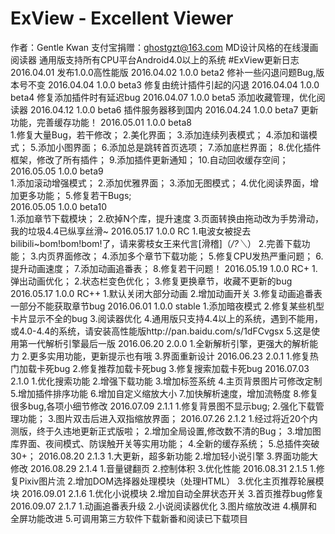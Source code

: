 # ExView - Excellent Viewer
作者：Gentle Kwan
支付宝捐赠：ghostgzt@163.com
MD设计风格的在线漫画阅读器
通用版支持所有CPU平台Android4.0以上的系统
#ExView更新日志
2016.04.01 发布1.0.0高性能版
2016.04.02 1.0.0 beta2 修补一些闪退问题Bug,版本号不变
2016.04.04 1.0.0 beta3 修复由统计插件引起的闪退
2016.04.04 1.0.0 beta4 修复添加插件时有延迟bug
2016.04.07 1.0.0 beta5 添加收藏管理，优化阅读器
2016.04.12 1.0.0 beta6 插件服务器移到国内
2016.04.24 1.0.0 beta7 更新功能，完善缓存功能！
2016.05.01 1.0.0 beta8     
1.修复大量Bug，若干修改；
2.美化界面；
3.添加连续列表模式；
4.添加和谐模式；
5.添加小图界面；
6.添加总是跳转首页选项；
7.添加底栏界面；
8.优化插件框架，修改了所有插件；
9.添加插件更新通知；
10.自动回收缓存空间；
2016.05.05 1.0.0 beta9     
1.添加滚动增强模式；
2.添加优雅界面；
3.添加无图模式；
4.优化阅读界面，增加更多功能；
5.修复若干Bugs;		   
2016.05.05 1.0.0 beta10    
1.添加章节下载模块；
2.砍掉N个库，提升速度
3.页面转换由拖动改为手势滑动，我的垃圾4.4已纵享丝滑~
2016.05.17 1.0.0 RC
1.电波女被捉去bilibili~bom!bom!bom!了，请来雾枝女王来代言[滑稽]（*/?＼*）
2.完善下载功能；
3.内页界面修改；
4.添加多个章节下载功能；
5.修复CPU发热严重问题；
6.提升动画速度；
7.添加动画追番表；
8.修复若干问题！
2016.05.19 1.0.0 RC+
1.弹出动画优化；
2.状态栏变色优化；
3.修复更换章节，收藏不更新的bug
2016.05.17 1.0.0 RC++
1.默认关闭大部分动画
2.增加动画开关
3.修复动画追番表一部分不能获取章节bug
2016.06.01 1.0.0 stable
1.添加暗夜模式
2.修复某些机型卡片显示不全的bug
3.阅读器优化
4.通用版只支持4.4以上的系统，遇到不能用，或4.0-4.4的系统，请安装高性能版http://pan.baidu.com/s/1dFCvgsx
5.这是使用第一代解析引擎最后一版
2016.06.20 2.0.0
1.全新解析引擎，更强大的解析能力
2.更多实用功能，更新提示也有哦
3.界面重新设计
2016.06.23 2.0.1
1.修复热门加载卡死bug
2.修复推荐加载卡死bug
3.修复搜索加载卡死bug
2016.07.03 2.1.0
1.优化搜索功能
2.增强下载功能
3.增加标签系统
4.主页背景图片可修改定制
5.增加插件排序功能
6.增加自定义缩放大小
7.加快解析速度，增加流畅度
8.修复很多bug,各项小细节修改
2016.07.09 2.1.1
1.修复背景图不显示bug;
2.强化下载管理功能；
3.图片双击后进入双指缩放界面；
2016.07.26 2.1.2
1.经过将近20个内测版，终于久违地更新正式版啦；
2.增加全局设置,修改数不清的Bug；
3.增加图库界面、夜间模式、防误触开关等实用功能；
4.全新的缓存系统；
5.总插件突破30+；
2016.08.20 2.1.3
1.大更新，超多新功能
2.增加轻小说引擎
3.界面功能大修改
2016.08.29 2.1.4
1.音量键翻页
2.控制体积
3.优化性能
2016.08.31 2.1.5
1.修复Pixiv图片流
2.增加DOM选择器处理模块（处理HTML）
3.优化主页推荐轮展模块
2016.09.01 2.1.6
1.优化小说模块
2.增加自动全屏状态开关
3.首页推荐bug修复
2016.09.07 2.1.7
1.动画追番表升级
2.小说阅读器优化
3.图片缩放改进
4.横屏和全屏功能改进
5.可调用第三方软件下载新番和阅读已下载项目